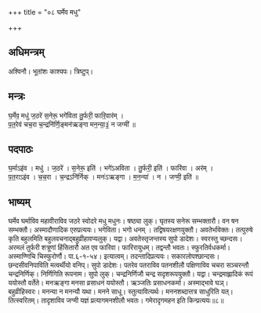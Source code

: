+++
title = "०८ घर्मेव मधु"

+++
## अधिमन्त्रम्
अश्विनौ। भूतांशः काश्यपः। त्रिष्टुप्।

## मन्त्रः
घ॒र्मेव॒ मधु॑ ज॒ठरे॑ स॒नेरू॒ भगे॑विता तु॒र्फरी॒ फारि॒वार॑म् ।  
प॒त॒रेव॑ चच॒रा च॒न्द्रनि॑र्णि॒ङ्मन॑ऋङ्गा मन॒न्या॒३॒॑ न जग्मी॑ ॥

## पदपाठः
घ॒र्माऽइ॑व । मधु॑ । ज॒ठरे॑ । स॒नेरू॒ इति॑ । भगे॑ऽअविता । तु॒र्फरी॒ इति॑ । फारि॑वा । अर॑म् ।  
प॒त॒राऽइ॑व । च॒च॒रा । च॒न्द्रऽनि॑र्निक् । मनः॑ऽऋङ्गा । म॒न॒न्या॑ । न । जग्मी॒ इति॑ ॥

## भाष्यम्
घर्मेव घर्माविव महावीराविव जठरे स्वोदरे मधु मधुनः। षष्ठ्या लुक्। घृतस्य सनेरू सम्भक्तारौ। वन षन सम्भक्तौ। अस्मादौणादिक एरुप्रत्ययः। भगेविता। भगो धनम् । तद्विषयरक्षणयुक्तौ। अवतेर्भावेक्तः। तत्पुरुषे कृति बहुलमिति बहुलवचनाद्बहुव्रीहावप्यलुक्। यद्वा। अवतेस्तृजन्तस्य सुपो डादेशः। स्वरस्तु च्छन्दसः। अरमलं तुर्फरी शत्रूणां हिंसितारौ अत एव फारिवा। फारिरायुधम्। तद्वन्तौ भवतः। स्फुरतिर्वधकर्मा। अस्माण्णिचि चिस्फुरोर्णौ। पा.६-१-५४। इत्यात्वम्। तदन्तादिप्रत्ययः। सकारलोपश्छान्दसः। छन्दसीवनिपाविति मत्वर्थीयो वनिप्। सुपो डादेशः। पतरेव पतराविव पतनशीलौ पक्षिणाविव चचरा सञ्चरन्तौ चन्द्रनिर्णिक्। निर्णिगिति रूपनाम। सुपो लुक्। चन्द्रनिर्णिजौ चन्द्र सदृशरूपयुक्तौ। यद्वा। चन्द्रमाह्लादिकं रूपं ययोस्तौ वर्तेते। मनऋङ्गा मनसा व्रसाधनं ययोस्तौ। ऋञ्जतिः प्रसाधनकर्मा। अस्माद्भावे घञ्। बहुव्रीहिस्वरः। मनन्या न मनन्यौ यथा। मनने साधू। स्तुत्यावित्यर्थः। मननशब्दात्तत्र साधुरिति यत्। तित्स्वरितम्। तादृशाविव जग्मी यज्ञं प्रत्यागमनशीलौ भवतः। गमेरादृगमहन इति किन्प्रत्ययः॥८॥